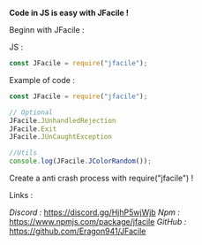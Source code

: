 **Code in JS is easy with JFacile !**

Beginn with JFacile : 

JS :
```js
const JFacile = require("jfacile");
```

Example of code : 

```js
const JFacile = require("jfacile");

// Optional
JFacile.JUnhandledRejection
JFacile.Exit
JFacile.JUnCaughtException

//Utils
console.log(JFacile.JColorRandom());
```

Create a anti crash process with require("jfacile") !

Links :

*Discord :*
https://discord.gg/HjhP5wjWjb
*Npm :*
https://www.npmjs.com/package/jfacile
*GitHub :*
https://github.com/Eragon941/JFacile
